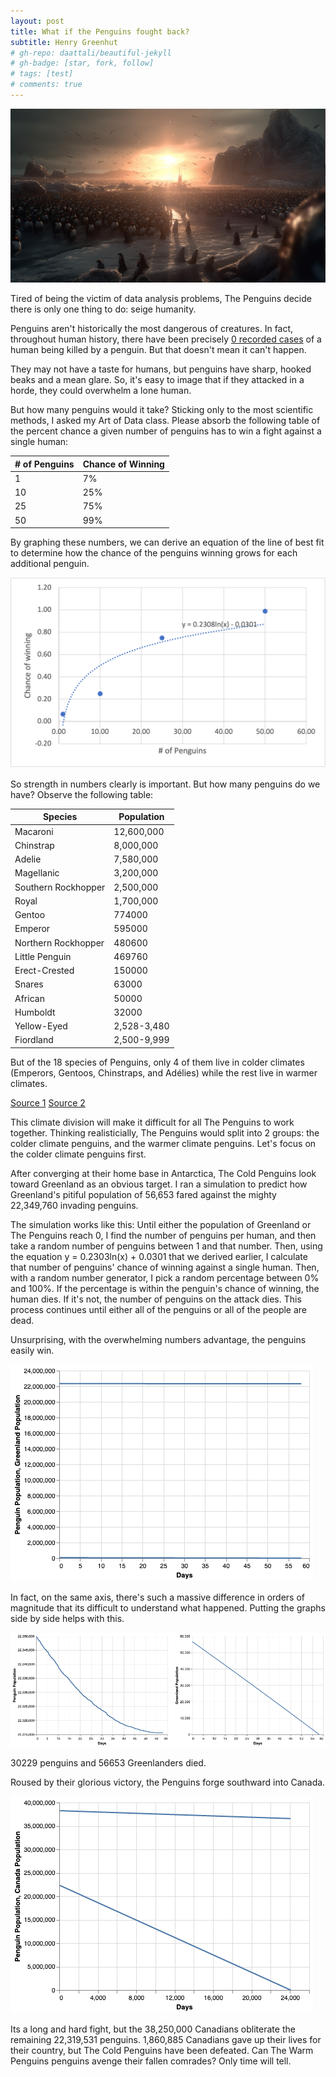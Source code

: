 ```yaml
---
layout: post
title: What if the Penguins fought back?
subtitle: Henry Greenhut
# gh-repo: daattali/beautiful-jekyll
# gh-badge: [star, fork, follow]
# tags: [test]
# comments: true
---
```

![Penguin%](../assets/img/penguin_dramatic_image.png)

Tired of being the victim of data analysis problems, The Penguins decide there is only one thing to do: seige humanity.

Penguins aren't historically the most dangerous of creatures. In fact, throughout human history, there have been precisely [0 recorded cases](https://animalvivid.com/do-penguins-attack-humans/) of a human being killed by a penguin. But that doesn't mean it can't happen.

They may not have a taste for humans, but penguins have sharp, hooked beaks and a mean glare. So, it's easy to image that if they attacked in a horde, they could overwhelm a lone human.

But how many penguins would it take? Sticking only to the most scientific methods, I asked my Art of Data class. Please absorb the following table of the percent chance a given number of penguins has to win a fight against a single human:

| # of Penguins | Chance of Winning |
|---------------|-------------------|
| 1             | 7%                |
| 10            | 25%               |
| 25            | 75%               |
| 50            | 99%               |

By graphing these numbers, we can derive an equation of the line of best fit to determine how the chance of the penguins winning grows for each additional penguin.

![Penguin%](../assets/img/penguin_percentages.png)

So strength in numbers clearly is important. But how many penguins do we have? Observe the following table:

| Species             | Population  |
|---------------------|-------------|
| Macaroni            | 12,600,000  |
| Chinstrap           | 8,000,000   |
| Adelie              | 7,580,000   |
| Magellanic          | 3,200,000   |
| Southern Rockhopper | 2,500,000   |
| Royal               | 1,700,000   |
| Gentoo              | 774000      |
| Emperor             | 595000      |
| Northern Rockhopper | 480600      |
| Little Penguin      | 469760      |
| Erect-Crested       | 150000      |
| Snares              | 63000       |
| African             | 50000       |
| Humboldt            | 32000       |
| Yellow-Eyed         | 2,528-3,480 |
| Fiordland           | 2,500-9,999 |

But of the 18 species of Penguins, only 4 of them live in colder climates (Emperors, Gentoos, Chinstraps, and Adélies) while the rest live in warmer climates.

[Source 1](https://247wallst.com/special-report/2019/04/23/how-many-penguins-are-in-existence-2/)
[Source 2](https://theconversation.com/curious-kids-how-can-penguins-stay-warm-in-the-freezing-cold-waters-of-antarctica-116831#:~:text=There%20are%20four%20species%20of,gentoos%2C%20chinstraps%2C%20and%20Ad%C3%A9lies.&text=All%20these%20penguins%20have%20special,extreme%20birds%20in%20the%20world.)

This climate division will make it difficult for all The Penguins to work together. Thinking realisticially, The Penguins would split into 2 groups: the colder climate penguins, and the warmer climate penguins. Let's focus on the colder climate penguins first.

After converging at their home base in Antarctica, The Cold Penguins look toward Greenland as an obvious target. I ran a simulation to predict how Greenland's pitiful population of 56,653 fared against the mighty 22,349,760 invading penguins.

The simulation works like this: Until either the population of Greenland or The Penguins reach 0, I find the number of penguins per human, and then take a random number of penguins between 1 and that number. Then, using the equation y = 0.2303ln(x) + 0.0301 that we derived earlier, I calculate that number of penguins' chance of winning against a single human. Then, with a random number generator, I pick a random percentage between 0% and 100%. If the percentage is within the penguin's chance of winning, the human dies. If it's not, the number of penguins on the attack dies. This process continues until either all of the penguins or all of the people are dead.

Unsurprising, with the overwhelming numbers advantage, the penguins easily win.

![Penguin%](../assets/img/big_pg.png)

In fact, on the same axis, there's such a massive difference in orders of magnitude that its difficult to understand what happened. Putting the graphs side by side helps with this.

![Penguin%](../assets/img/zoomed_pg.png)

30229 penguins and 56653 Greenlanders died.

Roused by their glorious victory, the Penguins forge southward into Canada.

![Penguin%](../assets/img/canada.png)

Its a long and hard fight, but the 38,250,000 Canadians obliterate the remaining 22,319,531 penguins. 1,860,885 Canadians gave up their lives for their country, but The Cold Penguins have been defeated. Can The Warm Penguins penguins avenge their fallen comrades? Only time will tell.